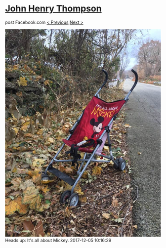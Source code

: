 # [John Henry Thompson](../README.md)
post Facebook.com
[< Previous](2017-12-05-1.md) [Next >](2017-12-02-1.md)

[![](../media/2017-12-05/Timeline-Photos-Heads-up-It-s-all-about-Mickey.jpg)](../README.md)
Heads up: It's all about Mickey.
2017-12-05 10:16:29